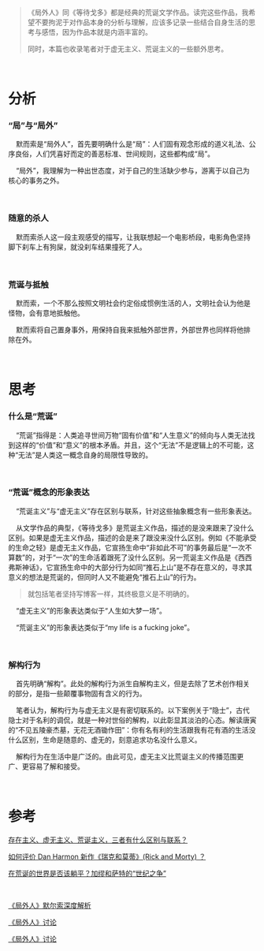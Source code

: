 > 《局外人》同《等待戈多》都是经典的荒诞文学作品。读完这些作品，我希望不要拘泥于对作品本身的分析与理解，应该多记录一些结合自身生活的思考与感悟，因为作品本就是内涵丰富的。
> 
> 同时，本篇也收录笔者对于虚无主义、荒诞主义的一些额外思考。

    

# 分析

### “局”与“局外”

    默而索是“局外人”，首先要明确什么是“局”：人们固有观念形成的道义礼法、公序良俗，人们凭喜好而定的善恶标准、世间规则，这些都构成“局”。

    “局外”，我理解为一种出世态度，对于自己的生活缺少参与，游离于以自己为核心的事务之外。

    

### 随意的杀人

    默而索杀人这一段主观感受的描写，让我联想起一个电影桥段，电影角色坚持脚下刹车上有狗屎，就没刹车结果撞死了人。

    

### 荒诞与抵触

    默而索，一个不那么按照文明社会约定俗成惯例生活的人，文明社会认为他是怪物，会有意地抵触他。

    默而索将自己置身事外，用保持自我来抵触外部世界，外部世界也同样将他排除在外。

    

# 思考

### 什么是“荒诞”

    “荒诞”指得是：人类追寻世间万物“固有价值”和“人生意义”的倾向与人类无法找到这样的“价值”和“意义”的根本矛盾。并且，这个“无法”不是逻辑上的不可能，这种“无法”是人类这一概念自身的局限性导致的。

    

### “荒诞”概念的形象表达

    “荒诞主义”与“虚无主义”存在区别与联系，针对这些抽象概念有一些形象表达。

    从文学作品的典型，《等待戈多》是荒诞主义作品，描述的是没来跟来了没什么区别。如果是虚无主义作品，描述的会是来了跟没来没什么区别。例如《不能承受的生命之轻》是虚无主义作品，它宣扬生命中“非如此不可”的事务最后是“一次不算数”的，对于“一次”的生命活着跟死了没什么区别。另一荒诞主义作品是《西西弗斯神话》，它宣扬生命中的大部分行为如同“推石上山”是不存在意义的，寻求其意义的想法是荒诞的，但同时人又不能避免“推石上山”的行为。

> 就包括笔者坚持写博客一样，其终极意义是不明确的。

    “虚无主义”的形象表达类似于“人生如大梦一场”。

    “荒诞主义”的形象表达类似于“my life is a fucking joke”。

    

### 解构行为

    首先明确“解构”。此处的解构行为派生自解构主义，但是去除了艺术创作相关的部分，是指一些颠覆事物固有含义的行为。

    笔者认为，解构行为与虚无主义是有密切联系的。以下案例关于“隐士”，古代隐士对于名利的调侃，就是一种对世俗的解构，以此彰显其淡泊的心态。解读唐寅的“不见五陵豪杰墓，无花无酒锄作田”：你有名有利的生活跟我有花有酒的生活没什么区别，生命是随意的、虚无的，刻意追求功名没什么意义。

    解构行为在生活中是广泛的。由此可见，虚无主义比荒诞主义的传播范围更广、更容易了解和接受。

        

# 参考

[存在主义、虚无主义、荒诞主义，三者有什么区别与联系？](https://www.zhihu.com/question/370762435)

[如何评价 Dan Harmon 新作《瑞克和莫蒂》(Rick and Morty) ？](https://www.zhihu.com/question/22765117/answer/103603004)

[在荒诞的世界是否该躺平？加缪和萨特的“世纪之争”](https://www.bilibili.com/video/BV1UU4y1G78D)

    

[《局外人》默尔索深度解析](https://zhuanlan.zhihu.com/p/95619946)

[《局外人》讨论](https://www.zhihu.com/question/376919438/answer/1179497453)

[《局外人》讨论](https://www.zhihu.com/question/20348140/answer/14845970)
